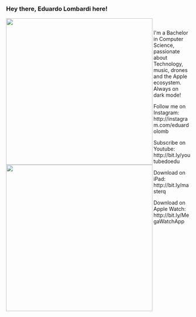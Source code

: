 
### Hey there, Eduardo Lombardi here!

<img width="400px" align="left" src="https://github-readme-stats.vercel.app/api?username=eduardolomb&show_icons=true&theme=dark" />
<img width="400px" align="left" src="https://github-readme-stats.vercel.app/api/top-langs/?username=eduardolomb&hide=html&layout=compact&theme=dark" />
<br>

<p align="left"> I'm a Bachelor in Computer Science, passionate about Technology, music, drones and the Apple ecosystem. Always on dark mode!</p>
<p align="left"> Follow me on Instagram: http://instagram.com/eduardolomb</p>
<p align="left"> Subscribe on Youtube: http://bit.ly/youtubedoedu</p>
<p align="left"> Download on iPad: http://bit.ly/masterq</p>
<p align="left"> Download on Apple Watch: http://bit.ly/MegaWatchApp</p>

<!--
**eduardolomb/eduardolomb** is a ✨ _special_ ✨ repository because its `README.md` (this file) appears on your GitHub profile.

![Eduardo Lombardi github stats](https://github-readme-stats.vercel.app/api?username=eduardolomb&show_icons=true&theme=dark)



- 🔭 I’m currently working on ...
- 🌱 I’m currently learning ...
- 👯 I’m looking to collaborate on ...
- 🤔 I’m looking for help with ...
- 💬 Ask me about ...
- 📫 How to reach me: ...
- 😄 Pronouns: ...
- ⚡ Fun fact: ...
-->
